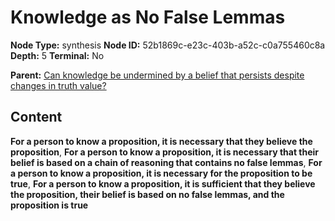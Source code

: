 # Knowledge as No False Lemmas

**Node Type:** synthesis
**Node ID:** 52b1869c-e23c-403b-a52c-c0a755460c8a
**Depth:** 5
**Terminal:** No

**Parent:** [Can knowledge be undermined by a belief that persists despite changes in truth value?](can-knowledge-be-undermined-by-a-belief-that-persists-despite-changes-in-truth-value-antithesis-712c1f01-3c5e-4c88-b3da-eb1951d2f5c6.md)

## Content

**For a person to know a proposition, it is necessary that they believe the proposition**, **For a person to know a proposition, it is necessary that their belief is based on a chain of reasoning that contains no false lemmas**, **For a person to know a proposition, it is necessary for the proposition to be true**, **For a person to know a proposition, it is sufficient that they believe the proposition, their belief is based on no false lemmas, and the proposition is true**
